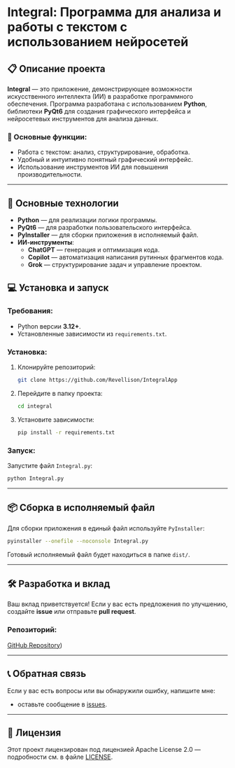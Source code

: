 
# Integral: Программа для анализа и работы с текстом с использованием нейросетей



## 📋 Описание проекта

**Integral** — это приложение, демонстрирующее возможности искусственного интеллекта (ИИ) в разработке программного обеспечения. Программа разработана с использованием **Python**, библиотеки **PyQt6** для создания графического интерфейса и нейросетевых инструментов для анализа данных.

### 🎯 Основные функции:
- Работа с текстом: анализ, структурирование, обработка.
- Удобный и интуитивно понятный графический интерфейс.
- Использование инструментов ИИ для повышения производительности.

---

## 🚀 Основные технологии
- **Python** — для реализации логики программы.
- **PyQt6** — для разработки пользовательского интерфейса.
- **PyInstaller** — для сборки приложения в исполняемый файл.
- **ИИ-инструменты**:
  - **ChatGPT** — генерация и оптимизация кода.
  - **Copilot** — автоматизация написания рутинных фрагментов кода.
  - **Grok** — структурирование задач и управление проектом.


## 💻 Установка и запуск

### Требования:
- Python версии **3.12+**.
- Установленные зависимости из `requirements.txt`.

### Установка:
1. Клонируйте репозиторий:
   ```bash
   git clone https://github.com/Revellison/IntegralApp
   ```
2. Перейдите в папку проекта:
   ```bash
   cd integral
   ```
3. Установите зависимости:
   ```bash
   pip install -r requirements.txt
   ```

### Запуск:
Запустите файл `Integral.py`:
```bash
python Integral.py
```

---

## 📦 Сборка в исполняемый файл
Для сборки приложения в единый файл используйте `PyInstaller`:
```bash
pyinstaller --onefile --noconsole Integral.py
```
Готовый исполняемый файл будет находиться в папке `dist/`.

---

## 🛠 Разработка и вклад
Ваш вклад приветствуется! Если у вас есть предложения по улучшению, создайте **issue** или отправьте **pull request**.

### Репозиторий:
[GitHub Repository](https://github.com/Revellison/IntegralApp))

---

## 📞 Обратная связь
Если у вас есть вопросы или вы обнаружили ошибку, напишите мне:
- оставьте сообщение в [issues](https://github.com/Revellison/IntegralApp/issues).

---

## 📜 Лицензия
Этот проект лицензирован под лицензией Apache License 2.0 — подробности см. в файле [LICENSE](LICENSE).
```

